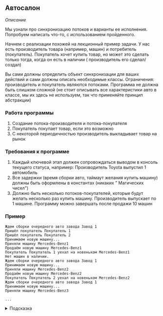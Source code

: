 ##  Автосалон

*Описание*

Мы узнали про синхронизацию потоков и варианты ее исполнения. Попробуем написать что-то, с использованием пройденного.

Начнем с реализации похожей на лекционный пример задачи. У нас есть производитель товара (например, машин) и
потребитель (покупатель). Покупатель хочет купить товар, но может это сделать только тогда, когда он есть в наличии (
производитель его сделал/создал)

Вы сами должны определить объект синхронизации для ваших действий и сами должны описать необходимые классы. Ограничения:
производитель и покупатель являются потоками. Программа не должна быть слишком сложной (не стоит описывать все
характеристики авто в классе, мы их здесь не используем, так что применяйте принцип абстракции)

### Работа программы

1. Создание потока-производителя и потока-покупателя
2. Покупатель покупает товар, если это возможно
3. С некоторой периодичностью производитель выкладывает товар на рынок

### Требования к программе

1. Каждый ключевой этап должен сопровождаться выводом в консоль текущего статуса, например: Производитель Toyota
   выпустил 1 автомобиль
2. Все задержки (время сборки авто, таймаут желания купить машину) должны быть оформлены в константах (никаких "
   Магических чисел")
3. Должно быть несколько потоков-покупателей, которые будут желать несколько раз купить машину. Производитель выпускает
   по 1 машине. Программу можно завершать после продажи 10 машин

### Пример

```
Ждем сборки очередного авто завода Завод 1
Пришёл покупатель Покупатель 1
Пришёл покупатель Покупатель 2
Принимаем новую машину...
Приняли машину Mercedes-Benz1
Продаём новую машину Mercedes-Benz1
Покупатель Покупатель 1 уехал на новеньком Mercedes-Benz1
Нет машин в наличии.
Ждем сборки очередного авто завода Завод 1
Принимаем новую машину...
Приняли машину Mercedes-Benz2
Продаём новую машину Mercedes-Benz2
Покупатель Покупатель 2 уехал на новеньком Mercedes-Benz2
Ждем сборки очередного авто завода Завод 1
Принимаем новую машину...
Приняли машину Mercedes-Benz3

...
```

<details>
  <summary>Подсказка</summary>

Используйте методы wait() и notify() для реализации ожиданий и уведомлений.

Если возникают затруднения, посмотрите код из лекции с магазином
</details>


